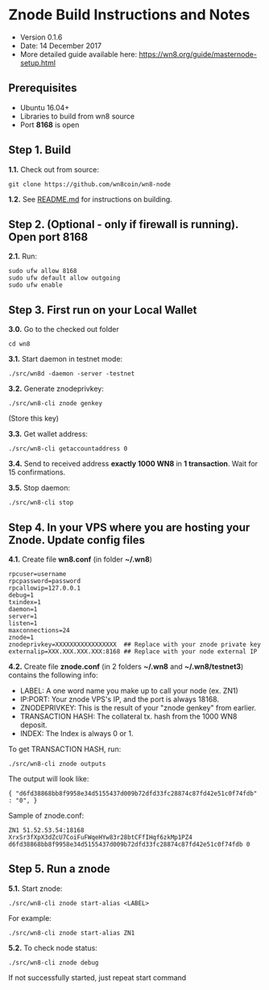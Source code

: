 Znode Build Instructions and Notes
=============================
 - Version 0.1.6
 - Date: 14 December 2017
 - More detailed guide available here: https://wn8.org/guide/masternode-setup.html

Prerequisites
-------------
 - Ubuntu 16.04+
 - Libraries to build from wn8 source
 - Port **8168** is open

Step 1. Build
----------------------
**1.1.**  Check out from source:

    git clone https://github.com/wn8coin/wn8-node

**1.2.**  See [README.md](README.md) for instructions on building.

Step 2. (Optional - only if firewall is running). Open port 8168
----------------------
**2.1.**  Run:

    sudo ufw allow 8168
    sudo ufw default allow outgoing
    sudo ufw enable

Step 3. First run on your Local Wallet
----------------------
**3.0.**  Go to the checked out folder

    cd wn8

**3.1.**  Start daemon in testnet mode:

    ./src/wn8d -daemon -server -testnet

**3.2.**  Generate znodeprivkey:

    ./src/wn8-cli znode genkey

(Store this key)

**3.3.**  Get wallet address:

    ./src/wn8-cli getaccountaddress 0

**3.4.**  Send to received address **exactly 1000 WN8** in **1 transaction**. Wait for 15 confirmations.

**3.5.**  Stop daemon:

    ./src/wn8-cli stop

Step 4. In your VPS where you are hosting your Znode. Update config files
----------------------
**4.1.**  Create file **wn8.conf** (in folder **~/.wn8**)

    rpcuser=username
    rpcpassword=password
    rpcallowip=127.0.0.1
    debug=1
    txindex=1
    daemon=1
    server=1
    listen=1
    maxconnections=24
    znode=1
    znodeprivkey=XXXXXXXXXXXXXXXXX  ## Replace with your znode private key
    externalip=XXX.XXX.XXX.XXX:8168 ## Replace with your node external IP

**4.2.**  Create file **znode.conf** (in 2 folders **~/.wn8** and **~/.wn8/testnet3**) contains the following info:
 - LABEL: A one word name you make up to call your node (ex. ZN1)
 - IP:PORT: Your znode VPS's IP, and the port is always 18168.
 - ZNODEPRIVKEY: This is the result of your "znode genkey" from earlier.
 - TRANSACTION HASH: The collateral tx. hash from the 1000 WN8 deposit.
 - INDEX: The Index is always 0 or 1.

To get TRANSACTION HASH, run:

    ./src/wn8-cli znode outputs

The output will look like:

    { "d6fd38868bb8f9958e34d5155437d009b72dfd33fc28874c87fd42e51c0f74fdb" : "0", }

Sample of znode.conf:

    ZN1 51.52.53.54:18168 XrxSr3fXpX3dZcU7CoiFuFWqeHYw83r28btCFfIHqf6zkMp1PZ4 d6fd38868bb8f9958e34d5155437d009b72dfd33fc28874c87fd42e51c0f74fdb 0

Step 5. Run a znode
----------------------
**5.1.**  Start znode:

    ./src/wn8-cli znode start-alias <LABEL>

For example:

    ./src/wn8-cli znode start-alias ZN1

**5.2.**  To check node status:

    ./src/wn8-cli znode debug

If not successfully started, just repeat start command
